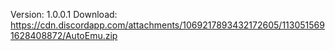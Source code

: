 Version: 1.0.0.1
Download: https://cdn.discordapp.com/attachments/1069217893432172605/1130515691628408872/AutoEmu.zip
